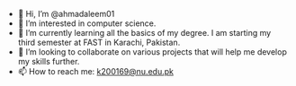 - 👋 Hi, I’m @ahmadaleem01
- 👀 I’m interested in computer science. 
- 🌱 I’m currently learning all the basics of my degree. I am starting my third semester at FAST in Karachi, Pakistan. 
- 💞️ I’m looking to collaborate on various projects that will help me develop my skills further. 
- 📫 How to reach me: k200169@nu.edu.pk

<!---
ahmadaleem01/ahmadaleem01 is a ✨ special ✨ repository because its `README.md` (this file) appears on your GitHub profile.
You can click the Preview link to take a look at your changes.
--->
